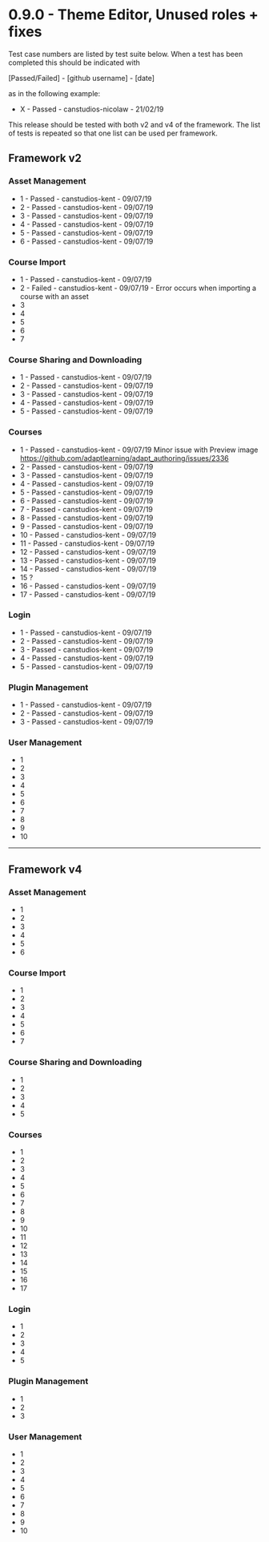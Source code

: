 0.9.0 - Theme Editor, Unused roles + fixes
=====================================================

Test case numbers are listed by test suite below. 
When a test has been completed this should be indicated with 

[Passed/Failed] - [github username] - [date] 

as in the following example:
- X - Passed - canstudios-nicolaw - 21/02/19

This release should be tested with both v2 and v4 of the framework. The list of tests is repeated so that one list can be used per framework.

Framework v2
---

### Asset Management
- 1 - Passed - canstudios-kent - 09/07/19
- 2 - Passed - canstudios-kent - 09/07/19
- 3 - Passed - canstudios-kent - 09/07/19
- 4 - Passed - canstudios-kent - 09/07/19
- 5 - Passed - canstudios-kent - 09/07/19
- 6 - Passed - canstudios-kent - 09/07/19


### Course Import
- 1 - Passed - canstudios-kent - 09/07/19
- 2 - Failed - canstudios-kent - 09/07/19 - Error occurs when importing a course with an asset
- 3 
- 4 
- 5 
- 6 
- 7 

### Course Sharing and Downloading
- 1 - Passed - canstudios-kent - 09/07/19
- 2 - Passed - canstudios-kent - 09/07/19
- 3 - Passed - canstudios-kent - 09/07/19
- 4 - Passed - canstudios-kent - 09/07/19
- 5 - Passed - canstudios-kent - 09/07/19

### Courses
- 1 - Passed - canstudios-kent - 09/07/19 Minor issue with Preview image https://github.com/adaptlearning/adapt_authoring/issues/2336
- 2 - Passed - canstudios-kent - 09/07/19
- 3 - Passed - canstudios-kent - 09/07/19
- 4 - Passed - canstudios-kent - 09/07/19
- 5 - Passed - canstudios-kent - 09/07/19
- 6 - Passed - canstudios-kent - 09/07/19
- 7 - Passed - canstudios-kent - 09/07/19
- 8 - Passed - canstudios-kent - 09/07/19
- 9 - Passed - canstudios-kent - 09/07/19
- 10 - Passed - canstudios-kent - 09/07/19
- 11 - Passed - canstudios-kent - 09/07/19
- 12 - Passed - canstudios-kent - 09/07/19
- 13 - Passed - canstudios-kent - 09/07/19
- 14 - Passed - canstudios-kent - 09/07/19
- 15 ?
- 16 - Passed - canstudios-kent - 09/07/19
- 17 - Passed - canstudios-kent - 09/07/19

### Login
- 1 - Passed - canstudios-kent - 09/07/19
- 2 - Passed - canstudios-kent - 09/07/19
- 3 - Passed - canstudios-kent - 09/07/19
- 4 - Passed - canstudios-kent - 09/07/19
- 5 - Passed - canstudios-kent - 09/07/19

### Plugin Management
- 1 - Passed - canstudios-kent - 09/07/19
- 2 - Passed - canstudios-kent - 09/07/19
- 3 - Passed - canstudios-kent - 09/07/19

### User Management
- 1  
- 2  
- 3 
- 4 
- 5 
- 6 
- 7 
- 8 
- 9 
- 10

----------------------------------

Framework v4
---

### Asset Management
- 1 
- 2 
- 3 
- 4 
- 5 
- 6 


### Course Import
- 1 
- 2 
- 3 
- 4 
- 5 
- 6 
- 7 

### Course Sharing and Downloading
- 1 
- 2 
- 3 
- 4 
- 5 

### Courses
- 1 
- 2 
- 3 
- 4 
- 5 
- 6 
- 7 
- 8 
- 9 
- 10 
- 11 
- 12 
- 13 
- 14
- 15
- 16
- 17

### Login
- 1 
- 2 
- 3 
- 4 
- 5 

### Plugin Management ###
- 1
- 2 
- 3

### User Management
- 1  
- 2  
- 3 
- 4 
- 5 
- 6 
- 7 
- 8 
- 9 
- 10
